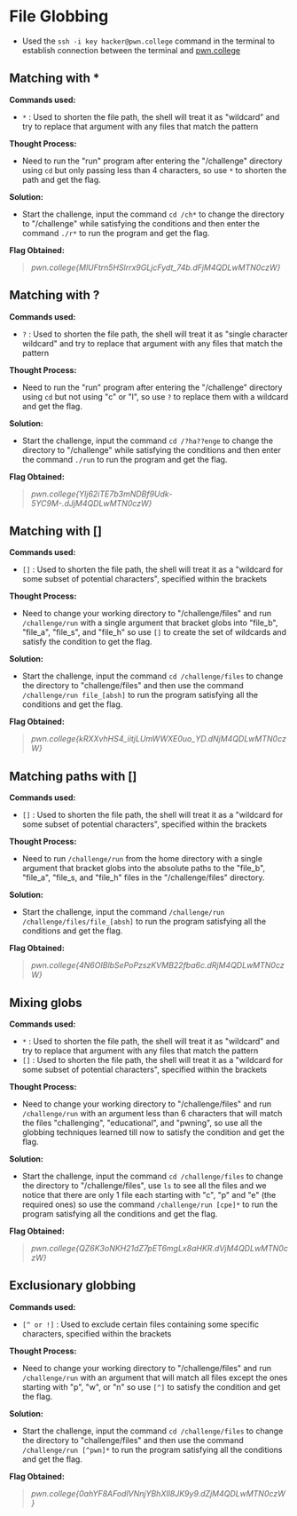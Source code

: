 # File Globbing
- Used the `ssh -i key hacker@pwn.college` command in the terminal to establish connection between the terminal and [pwn.college](https://pwn.college/)

## Matching with *
**Commands used:**
- `*`  : Used to shorten the file path, the shell will treat it as "wildcard" and try to replace that argument with any files that match the pattern

**Thought Process:**
- Need to run the "run" program after entering the "/challenge" directory using `cd` but only passing less than 4 characters, so use `*` to shorten the path and get the flag.

**Solution:**
- Start the challenge, input the command `cd /ch*` to change the directory to "/challenge" while satisfying the conditions and then enter the command `./r*` to run the program and get the flag.

**Flag Obtained:**
> *pwn.college{MlUFtrn5HSlrrx9GLjcFydt_74b.dFjM4QDLwMTN0czW}*

## Matching with ?
**Commands used:**
- `?`  : Used to shorten the file path, the shell will treat it as "single character wildcard" and try to replace that argument with any files that match the pattern  

**Thought Process:**
- Need to run the "run" program after entering the "/challenge" directory using `cd` but not using "c" or "l", so use `?` to replace them with a wildcard and get the flag. 

**Solution:**
- Start the challenge, input the command `cd /?ha??enge` to change the directory to "/challenge" while satisfying the conditions and then enter the command `./run` to run the program and get the flag.   

**Flag Obtained:**
> *pwn.college{YIj62iTE7b3mNDBf9Udk-5YC9M-.dJjM4QDLwMTN0czW}*

## Matching with []
**Commands used:**
- `[]`  : Used to shorten the file path, the shell will treat it as a "wildcard for some subset of potential characters", specified within the brackets  

**Thought Process:**
- Need to change your working directory to "/challenge/files" and run `/challenge/run` with a single argument that bracket globs into "file_b", "file_a", "file_s", and "file_h" so use `[]` to create the set of wildcards and satisfy the condition to get the flag.

**Solution:**
- Start the challenge, input the command `cd /challenge/files` to change the directory to "challenge/files" and then use the command `/challenge/run file_[absh]` to run the program satisfying all the conditions and get the flag. 

**Flag Obtained:**
> *pwn.college{kRXXvhHS4_iitjLUmWWXE0uo_YD.dNjM4QDLwMTN0czW}*

## Matching paths with []
**Commands used:**
- `[]`  : Used to shorten the file path, the shell will treat it as a "wildcard for some subset of potential characters", specified within the brackets  

**Thought Process:**
- Need to run `/challenge/run` from the home directory with a single argument that bracket globs into the absolute paths to the "file_b", "file_a", "file_s, and "file_h" files in the "/challenge/files" directory.

**Solution:**
- Start the challenge, input the command `/challenge/run /challenge/files/file_[absh]` to run the program satisfying all the conditions and get the flag.   

**Flag Obtained:**
> *pwn.college{4N6OIBlbSePoPzszKVMB22fba6c.dRjM4QDLwMTN0czW}*

## Mixing globs
**Commands used:**
- `*`   : Used to shorten the file path, the shell will treat it as "wildcard" and try to replace that argument with any files that match the pattern
- `[]`  : Used to shorten the file path, the shell will treat it as a "wildcard for some subset of potential characters", specified within the brackets  

**Thought Process:**
- Need to change your working directory to "/challenge/files" and run `/challenge/run` with an argument less than 6 characters that will match the files "challenging", "educational", and "pwning", so use all the globbing techniques learned till now to satisfy the condition and get the flag.

**Solution:**
- Start the challenge, input the command `cd /challenge/files` to change the directory to "/challenge/files", use `ls` to see all the files and we notice that there are only 1 file each starting with "c", "p" and "e" (the required ones) so use the command `/challenge/run [cpe]*` to run the program satisfying all the conditions and get the flag.   

**Flag Obtained:**
> *pwn.college{QZ6K3oNKH21dZ7pET6mgLx8aHKR.dVjM4QDLwMTN0czW}*

## Exclusionary globbing
**Commands used:**
- `[^ or !]`  : Used to exclude certain files containing some specific characters, specified within the brackets   

**Thought Process:**
- Need to change your working directory to "/challenge/files" and run `/challenge/run` with an argument that will match all files except the ones starting with "p", "w", or "n" so use `[^]` to satisfy the condition and get the flag. 

**Solution:**
- Start the challenge, input the command `cd /challenge/files` to change the directory to "challenge/files" and then use the command `/challenge/run [^pwn]*` to run the program satisfying all the conditions and get the flag.   

**Flag Obtained:**
> *pwn.college{0ahYF8AFodlVNnjYBhXIl8JK9y9.dZjM4QDLwMTN0czW}*
